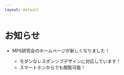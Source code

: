 ```yaml
---
layout: default
---
```

# お知らせ

- MPS研究会のホームページが新しくなりました！

  - モダンなレスポンシブデザインに対応しています！
  - スマートホンからでも閲覧可能！
